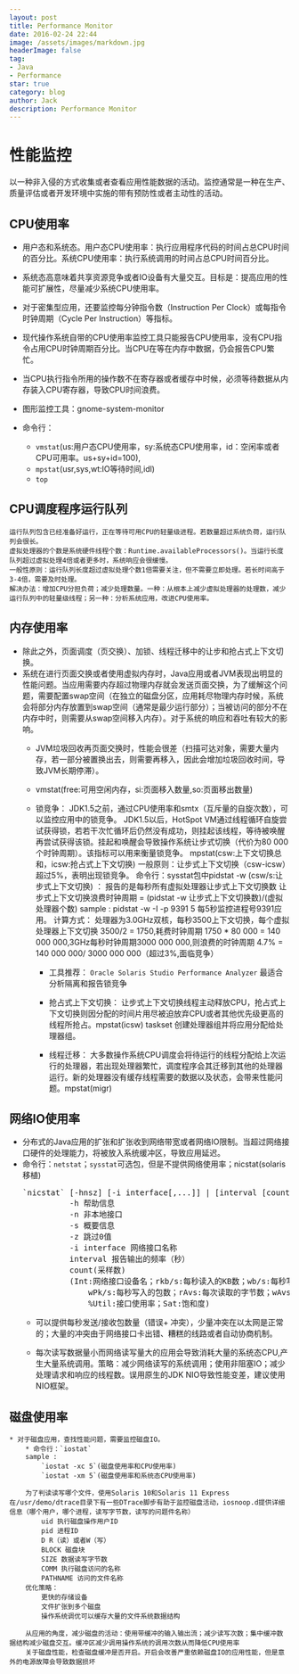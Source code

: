 ```yaml
---
layout: post
title: Performance Monitor
date: 2016-02-24 22:44
image: /assets/images/markdown.jpg
headerImage: false
tag:
- Java
- Performance
star: true
category: blog
author: Jack
description: Performance Monitor
---
```


# 性能监控
<p>以一种非入侵的方式收集或者查看应用性能数据的活动。监控通常是一种在生产、质量评估或者开发环境中实施的带有预防性或者主动性的活动。</p>
	
## CPU使用率
* 用户态和系统态。用户态CPU使用率：执行应用程序代码的时间占总CPU时间的百分比。系统CPU使用率：执行系统调用的时间占总CPU时间百分比。
* 系统态高意味着共享资源竞争或者IO设备有大量交互。目标是：提高应用的性能可扩展性，尽量减少系统CPU使用率。
* 对于密集型应用，还要监控每分钟指令数（Instruction Per Clock）或每指令时钟周期（Cycle Per Instruction）等指标。
* 现代操作系统自带的CPU使用率监控工具只能报告CPU使用率，没有CPU指令占用CPU时钟周期百分比。当CPU在等在内存中数据，仍会报告CPU繁忙。
* 当CPU执行指令所用的操作数不在寄存器或者缓存中时候，必须等待数据从内存装入CPU寄存器，导致CPU时间浪费。

* 图形监控工具：gnome-system-monitor
* 命令行：
	* `vmstat`(us:用户态CPU使用率，sy:系统态CPU使用率，id：空闲率或者CPU可用率。us+sy+id=100),
	* `mpstat`(usr,sys,wt:IO等待时间,idl)
	* `top`
## CPU调度程序运行队列
	运行队列包含已经准备好运行，正在等待可用CPU的轻量级进程。若数量超过系统负荷，运行队列会很长。
	虚拟处理器的个数是系统硬件线程个数：Runtime.availableProcessors()。当运行长度队列超过虚拟处理4倍或者更多时，系统响应会很缓慢。
	一般性原则：运行队列长度超过虚拟处理个数1倍需要关注，但不需要立即处理。若长时间高于3-4倍，需要及时处理。
	解决办法：增加CPU分担负荷；减少处理数量。一种：从根本上减少虚拟处理器的处理数，减少运行队列中的轻量级线程；另一种：分析系统应用，改进CPU使用率。
## 内存使用率
* 除此之外，页面调度（页交换）、加锁、线程迁移中的让步和抢占式上下文切换。
* 系统在进行页面交换或者使用虚拟内存时，Java应用或者JVM表现出明显的性能问题。当应用需要内存超过物理内存就会发送页面交换，为了缓解这个问题，需要配置swap空间（在独立的磁盘分区，应用耗尽物理内存时候，系统会将部分内存放置到swap空间（通常是最少运行部分）；当被访问的部分不在内存中时，则需要从swap空间移入内存）。对于系统的响应和吞吐有较大的影响。
	* JVM垃圾回收再页面交换时，性能会很差（扫描可达对象，需要大量内存，若一部分被置换出去，则需要再移入，因此会增加垃圾回收时间，导致JVM长期停滞）。
		
	* vmstat(free:可用空闲内存，si:页面移入数量,so:页面移出数量)
	* 锁竞争：
		JDK1.5之前，通过CPU使用率和smtx（互斥量的自旋次数），可以监控应用中的锁竞争。
		JDK1.5以后，HotSpot VM通过线程循环自旋尝试获得锁，若若干次忙循环后仍然没有成功，则挂起该线程，等待被唤醒再尝试获得该锁。挂起和唤醒会导致操作系统让步式切换（代价为80 000个时钟周期）。该指标可以用来衡量锁竞争。
		mpstat(csw:上下文切换总和，icsw:抢占式上下文切换)
		一般原则：让步式上下文切换（csw-icsw）超过5%，表明出现锁竞争。
		命令行：sysstat包中pidstat -w (csw/s:让步式上下文切换) ： 报告的是每秒所有虚拟处理器让步式上下文切换数
		让步式上下文切换浪费时钟周期 = (pidstat -w 让步式上下文切换数)/(虚拟处理器个数)
		sample : pidstat -w -I -p 9391 5 每5秒监控进程号9391应用。
		计算方式： 处理器为3.0GHz双核，每秒3500上下文切换，每个虚拟处理器上下文切换 3500/2 = 1750,耗费时钟周期 1750 * 80 000 = 140 000 000,3GHz每秒时钟周期3000 000 000,则浪费的时钟周期 4.7% = 140 000 000/ 3000 000 000（超过3%,面临竞争）
		* 工具推荐： `Oracle Solaris Studio Performance Analyzer` 最适合分析隔离和报告锁竞争
			
		* 抢占式上下文切换：
			让步式上下文切换线程主动释放CPU，抢占式上下文切换则因分配的时间片用尽被迫放弃CPU或者其他优先级更高的线程所抢占。mpstat(icsw)
			taskset 创建处理器组并将应用分配给处理器组。
		* 线程迁移：
			大多数操作系统CPU调度会将待运行的线程分配给上次运行的处理器，若出现处理器繁忙，调度程序会其迁移到其他的处理器运行。新的处理器没有缓存线程需要的数据以及状态，会带来性能问题。mpstat(migr)
			
##  网络IO使用率
* 分布式的Java应用的扩张和扩张收到网络带宽或者网络IO限制。当超过网络接口硬件的处理能力，将被放入系统缓冲区，导致应用延迟。
* 命令行：`netstat`；`sysstat`可选包，但是不提供网络使用率；nicstat(solaris移植)
	<pre>`nicstat` [-hnsz] [-i interface[,...]] | [interval [count]]
			-h 帮助信息
			-n 非本地接口
			-s 概要信息
			-z 跳过0值
			-i interface 网络接口名称
			interval 报告输出的频率（秒）
			count(采样数)
			(Int:网络接口设备名；rkb/s:每秒读入的KB数；wb/s:每秒写入的KB数；rPk/s:每秒读取KB数；
				wPk/s:每秒写入的包数；rAvs:每次读取的字节数；wAvs:每次写入的的平均字节数；
				%Util:接口使用率；Sat:饱和度)</pre>
	* 可以提供每秒发送/接收包数量（错误+ 冲突），少量冲突在以太网是正常的；大量的冲突由于网络接口卡出错、糟糕的线路或者自动协商机制。
	
	* 每次读写数据量小而网络读写量大的应用会导致消耗大量的系统态CPU,产生大量系统调用。策略：减少网络读写的系统调用；使用非阻塞IO；减少处理请求和响应的线程数。误用原生的JDK NIO导致性能变差，建议使用NIO框架。
## 磁盘使用率
	* 对于磁盘应用，查找性能问题，需要监控磁盘IO。
		* 命令行：`iostat`
		sample : 
			`iostat -xc 5`(磁盘使用率和CPU使用率)
			`iostat -xm 5`(磁盘使用率和系统态CPU使用率)
		
		为了判读读写哪个文件，使用Solaris 10和Solaris 11 Express在/usr/demo/dtrace目录下有一些DTrace脚步有助于监控磁盘活动，iosnoop.d提供详细信息（哪个用户，哪个进程，读写字节数，读写的问题件名称）
			uid 执行磁盘操作用户ID
			pid 进程ID
			D R（读）或者W（写）
			BLOCK 磁盘块
			SIZE 数据读写字节数
			COMM 执行磁盘访问的名称
			PATHNAME 访问的文件名称
		优化策略：
			更快的存储设备
			文件扩张到多个磁盘
			操作系统调优可以缓存大量的文件系统数据结构
			
		从应用的角度，减少磁盘的活动：使用带缓冲的输入输出流；减少读写次数；集中缓冲数据结构减少磁盘交互。缓冲区减少调用操作系统的调用次数从而降低CPU使用率
		关于磁盘性能，检查磁盘缓冲是否开启。开启会改善严重依赖磁盘IO的应用性能，但是意外的电源故障会导致数据损坏
			
			
			
			
		
	